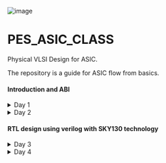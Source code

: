 
![image](https://github.com/VardhanSuroshi/pes_asic_class/assets/132068498/33403244-c9dd-4aef-a022-da52e2eef51c)

# PES_ASIC_CLASS

Physical VLSI Design for ASIC.

The repository is a guide for ASIC flow from basics.

#### Introduction and ABI
<details>
<summary> 
 Day 1
</summary>
<br>
 
### Introduction to RISCV ISA and GNU compiler toolchain
### Introduction
### Flow : HLL -> ALP -> Binary -> (HDL) -> GDS
#### 1. HLL -> High level language (c , c++) 
- A high-level language is any programming language that enables development of a program in a much more user-friendly programming context and is generally independent of the computer's hardware architecture.

#### 2. ALP -> Assembly level program
- An assembly language is a type of low-level programming language that is intended to communicate directly with a computer’s hardware (CPU). Assembly language programs are written using mnemonic codes that represent specific machine instructions which the machine can understand.Assembly language statements are entered one statement per line. Each statement follows the following format − [label] mnemonic [operands] [;comment]

#### 3. HDL -> Hardware Description Language (Verilog, System Verilog)
- A hardware description language (HDL) is a specialized computer language used to describe the structure and behavior of electronic circuits, and most commonly, digital logic circuits. HDLs can be used to design and describe the layout of digital systems from simple flip-flop memory units to complex communications protocols. It is used for circuit design, simulation,verification, synthesis and optimization of digital circuits.

#### 4. GDS -> Graphic Data System (layout)
- GDS II is a database file format which is the industry standard for data exchange of integrated circuit or IC layout artwork. It is a binary file format representing planar geometric shapes, text labels, and other information about the layout in hierarchical form. The data can be used to reconstruct all or part of the artwork used in sharing layouts, transferring artwork between different tools, or creating photo masks.

The Hardware needs to perform the instruction provided by the Application software. This is done through System sofware.

____System Software____
- OS : Operating System : Handles IO, memory allocation, Low level system function
- Compiler : Convert the input to hardware dependent instruction
- Assembler : Convert the instructions provided by compiler to Binary format
- HDL : A program that understands the Binary pattern and map it to a netlist
- GDS : Layout

 ### Lab 1


#### Contents:
- C Program to compute sum from 1 to N
- RISCV gcc compile and disassemble
- Spike simulation and debug


 1) Create a directory and open file sum1ton.c
  Write a C code to find the sum of numbers from 1 to n

 ![sum1ton_prog](https://github.com/ananya343B/pes_asic_class/assets/142582353/3b8ca152-4667-4a31-bee1-068b3954e91d)
 
  Now we will compile and execute the program. The output of the code is as follows
  
 ![sum1ton_op](https://github.com/ananya343B/pes_asic_class/assets/142582353/fe2cc5fe-b6d4-40c3-ad7b-aaa80509d229)

3) Generating RISCV object file and comparing the outputs
  
![pic3](https://github.com/ananya343B/pes_asic_class/assets/142582353/6e882222-8de4-45f0-90eb-2df2ecfaf5b1)

The command ```riscv64-unknown-elf-gcc``` is used to generate the object file sum1ton.o

![pic5](https://github.com/ananya343B/pes_asic_class/assets/142582353/27cd9359-ced5-4950-8575-c333f2863f40)

4) Spike simulation and debug

   ``` spike pk sum1ton.o```   is used to check if the instructions produce the correct output


  ![spike1](https://github.com/ananya343B/pes_asic_class/assets/142582353/afd04a0c-01dd-4f27-9b85-be623111a83e)

  ``` spike -d pk sum1ton.c```   is used for debugging
  
  The contents of the registers can be viewed
  
![spike](https://github.com/ananya343B/pes_asic_class/assets/142582353/dd1400e8-65d9-45ae-82e5-a648eab9ff91)

``` reg 0 a2```   is used to check the content of register a2

```q```  is used to quit the debugging process


### Lab 2
#### Contents: 

To display max and min value of 64 bit signed and unsigned numbers.

##### Unsigned numbers:

They are non-negative numbers which only have magnitude and no sign or direction.
Range:[0,(2^n)-1]

##### Signed numbers:

Signed numbers are numerical values which can represent positive and negative numbers along with zero.
Range: Positive:[0,2^(n-1)-1]      Negative:[-1,2^(n-1)].

- C Program to find max and min of 64 bit unsigned number:

  ![unsigned_code](https://github.com/ananya343B/pes_asic_class/assets/142582353/85744544-05cc-414c-8b13-588eb929631a)

  Output:
  
  ![unsigned_op](https://github.com/ananya343B/pes_asic_class/assets/142582353/b23b9188-9baa-4cd0-a98d-566ab642dd98)

- C Program to find max and min 64 bit signed number:

  ![signed_code](https://github.com/ananya343B/pes_asic_class/assets/142582353/6ee35461-849f-45fb-aeac-6f5c86a78ab9)

  Output:

  ![signed_op](https://github.com/ananya343B/pes_asic_class/assets/142582353/5cadeae9-df14-4c5d-845d-5af1826195ff)
</details>

 <details>
<summary> 
 Day 2
</summary>
<br>
  
  ### Introduction to ABI and basic verification flow

  ### Types of Instruction based on encoding format

1. **R-Type (Register-Type):**
   - These instructions operate on registers and have a fixed format for their operands.
   - Examples: ADD, SUB, AND, OR, XOR, SLL, SRL, SRA, SLT, SLTU

2. **I-Type (Immediate-Type):**
   - These instructions have an immediate operand and one register operand.
   - Examples: ADDI, SLTI, SLTIU, XORI, ORI, ANDI, SLLI, SRLI, SRAI, LB, LH, LW, LBU, LHU, JALR

3. **S-Type (Store-Type):**
   - These instructions are used for storing values from registers to memory.
   - Examples: SB, SH, SW

4. **B-Type (Branch-Type):**
   - These instructions perform conditional branching based on comparisons.
   - Examples: BEQ, BNE, BLT, BGE, BLTU, BGEU

5. **U-Type (Upper Immediate-Type):**
   - These instructions have a larger immediate field for encoding larger constants.
   - Examples: LUI, AUIPC

6. **J-Type (Jump-Type):**
   - These instructions are used for unconditional jumps and function calls.
   - Examples: JAL
  
     
  ### Application Binary Interface

An Application Binary Interface (ABI) is a set of conventions or rules that govern how functions, data structures, and system calls should be organized and accessed in a binary program or library. It defines the low-level interface between different parts of a program or between a program and the operating system. Here are the key points about an ABI:

1. **Binary Compatibility**: ABIs ensure that binary code produced by one compiler or platform can work seamlessly with code produced by another, as long as they adhere to the same ABI.

2. **Function Calling Convention**: ABIs specify how functions are called, including the order and location of arguments and return values, as well as how the call stack is managed during function calls.

3. **Register Usage**: ABIs define which registers are reserved for certain purposes (e.g., argument passing, return values, temporary storage) and how they should be managed during function calls.

4. **Data Layout**: ABIs specify how data structures like structs and arrays are laid out in memory, including rules for alignment and padding.

5. **Exception Handling**: They define how exceptions (such as hardware or software interrupts) are handled, including how control is transferred between user code and exception handlers.

6. **System Calls**: ABIs detail how programs interact with the operating system through system calls, including how arguments are passed and results are retrieved.

7. **Platform Independence**: ABIs help maintain compatibility across different platforms (e.g., different CPU architectures or operating systems) by providing a standardized interface.

8. **Dynamic Linking**: They cover aspects of dynamic linking, such as how shared libraries (DLLs on Windows or shared objects on Unix-based systems) are loaded and linked at runtime.

9. **Versioning**: Some ABIs include mechanisms for versioning so that future changes can be made without breaking compatibility with existing code.

10. **Documentation**: ABIs are typically documented and published, allowing developers to write code that conforms to the ABI's specifications.

11. **Toolchain Support**: Compilers and assemblers are designed to generate code that follows the ABI, ensuring that code produced by different tools can interoperate.

12. **Cross-Platform Development**: ABIs are especially important for cross-platform development, where code needs to run on multiple platforms with potentially different hardware architectures and operating systems.

13. **Security**: ABIs may include security-related aspects, such as buffer overflow protection mechanisms and stack canaries.


### Memmory Allocation for Double Words
64-bit number (or any multi-byte value) can be loaded into memory in little-endian or big-endian. It involves understanding the byte order and arranging the bytes accordingly
1. **Little-Endian:**
In little-endian representation, you store the least significant byte (LSB) at the lowest memory address and the most significant byte (MSB) at the highest memory address.
2. **Big-Endian:**
In big-endian representation, you store the most significant byte (MSB) at the lowest memory address and the least significant byte (LSB) at the highest memory address.

![th1](https://github.com/ananya343B/pes_asic_class/assets/142582353/e6415a66-5c06-40fc-b30e-a58a093ff9f1)


### Load, Add and Store Instructions
Load, Add, and Store instructions are fundamental operations in computer architecture and assembly programming. They are often used to manipulate data within a computer's memory and registers.

Example `ld x8, 16(x23)`

![th2](https://github.com/ananya343B/pes_asic_class/assets/142582353/ee3d8ef6-a411-4313-bee9-4cc2fdd8dad9)

In this Example
- `ld` is the load double-word instruction.
- `x8` is the destination register.
- `16(x23)` is the memory address pointed to by register `x5` (base address + offset).

 
Example `add x8, x24, x8`

![th3](https://github.com/ananya343B/pes_asic_class/assets/142582353/468facf3-3a36-4da0-a0e9-75c3c5b07044)


In this Example
- `add` is the add instruction.
- `x8` is the destination register.
- `x24` and `x8` are the source registers.

  ### 32-Registers and their ABI Names
The choice of the number of registers in a processor's architecture, such as the RISC-V RV64 architecture with its 32 general-purpose registers, involves a trade-off between various factors. While modern processors can have more registers but increasing the number of registers could lead to larger instructions, which would take up more memory and potentially slow down instruction fetch and decode.

###### ABI Names
ABI names for registers serve as a standardized way to designate the purpose and usage of specific registers within a software ecosystem. These names play a critical role in maintaining compatibility, optimizing code generation, and facilitating communication between different software components. 

![th4](https://github.com/ananya343B/pes_asic_class/assets/142582353/9772d6fe-b73c-4b29-b17f-2fc39a7db8d3)


### Lab
 We will use ABI to write a C program in ASM and check the result.
 
 ![th5](https://github.com/ananya343B/pes_asic_class/assets/142582353/a3e930f6-417a-412e-a4e9-98d4f93ef560)

#### C program to find sum of numbers from 1 to 9:

![lab2code](https://github.com/ananya343B/pes_asic_class/assets/142582353/2f6b3976-fab5-435e-aabc-643d924f30fb)

#### Assembly code:

![assembly_code](https://github.com/ananya343B/pes_asic_class/assets/142582353/629c1e6d-f9bb-41f5-b9d1-585c82b0b081)

#### Output:

![day2op](https://github.com/ananya343B/pes_asic_class/assets/142582353/5d717325-2ce8-4138-831f-74b8cc6bde62)

</details>

#### RTL design using verilog with SKY130 technology
<details>
<summary> 
 Day 3
</summary>
<br>

### Introduction to iVerilog

##### Simulator:
Simulation is a technique of applying different input stimulus to the design at different times to check if the RTL code behaves the intended way. Essentially, simulation is a well-followed technique to verify the robustness of the design.

How simulator works:

Simulator looks for changes in the input signals and corresponding to them, the output is evaluated.

##### Design:
A Verilog design consists of a hierarchy of modules. Modules encapsulate design hierarchy, and communicate with other modules through a set of declared input, output, and bidirectional ports.

##### Test bench:
Testbench is a code module that describes the stimulus to a logic design and checks whether the design's outputs match its specification.

![Screenshot from 2023-08-27 14-46-58](https://github.com/ananya343B/pes_asic_class/assets/142582353/8d608b57-b7ea-45c6-8901-828659e6c6a7)

Design may have one or more primary inputs and one or more primary outputs.
Test benche does not have primary inputs or outputs.

##### Iverilog based simulation flow:

![Screenshot from 2023-08-27 14-49-37](https://github.com/ananya343B/pes_asic_class/assets/142582353/b6cd9d93-767b-46dd-8d19-10df560d4b59)

### Lab1 - Using iVerilog and gtkwave

![Screenshot from 2023-08-27 15-49-04](https://github.com/ananya343B/pes_asic_class/assets/142582353/7c5282fe-73ee-4cec-bf31-903940626939)

Create a directory called vsd.

By using ```git clone``` we create a folder called ```sky130RTLDesignAndSynthesisWorkshop``` in ```vsd```.

```verilog_files``` contains all the verilog source files and test bench files.

![Screenshot from 2023-08-27 15-49-31](https://github.com/ananya343B/pes_asic_class/assets/142582353/84e8795e-548a-495c-b8b4-a13704a3a846)

Load the source code and testbench for ```good_mux.v``` into iverilog simulator.

It generates output file which is opened in gtkwave simulator.

![Screenshot from 2023-08-27 15-48-23](https://github.com/ananya343B/pes_asic_class/assets/142582353/d0f77e0f-9c79-4449-a8f7-5f5155dc1f4c)

The source code for ```good_mux.v``` and ```tb_good_mux.v``` are as follows:

![Screenshot from 2023-08-27 15-53-09](https://github.com/ananya343B/pes_asic_class/assets/142582353/26fca6bf-d992-4c6f-a490-accf460375a6)

![Screenshot from 2023-08-27 15-52-37](https://github.com/ananya343B/pes_asic_class/assets/142582353/dc20bac3-7410-4a9b-8f6f-37561a26ee39)


### Introduction to yosys and Logic synthesis 



##### Synthesizer 

Tool for converting RTL to netlist. 

![Screenshot from 2023-08-27 16-41-03](https://github.com/ananya343B/pes_asic_class/assets/142582353/9fa9601e-7dd8-42df-8954-39ad8821b43d)

Here we will be using yosys.

##### Yosys
Yosys is a framework for Verilog RTL synthesis. Yosys provides a collection of tools and algorithms to transform high level RTL to gate level representations which may be used forphysical implementation on hardware.

Design and .lib files are taken in by the synthesizer to give a netlist file.Netlist is a representation of design in the form of standard cells.

![Screenshot from 2023-08-27 16-31-39](https://github.com/ananya343B/pes_asic_class/assets/142582353/63ef4c2a-49a2-48c1-9ce5-ac58a495372f)

1) read_verilog - reads verilog file
2) read_liberty - reads .lib file
3) write_verilog - writes out netlist file

##### Verify the synthesis

![Screenshot from 2023-08-27 16-37-08](https://github.com/ananya343B/pes_asic_class/assets/142582353/5b7e7fa2-3d88-4648-be9f-3030ffc81d2f)

Netlist and testbench is fed to the iverilog simulator. A vcd file is generated which is fed to gtkwave simulator. 

Stimulus must be the same as output observed during RTL simulation.

Set of primary inputs and outputs will be the same as RTL.
Same testbench can be used for synthesized netlist.

##### Introduction to Logic synthesis

**Logic Synthesis**
  - Logic synthesis is a process in digital design that transforms a high-level hardware description of a digital circuit, typically in a hardware description language (HDL) like Verilog or VHDL, into a lower-level representation composed of logic gates and flip-flops.
  - The goal of logic synthesis is to optimize the design for various criteria such as performance, area, power consumption, and timing.

**.lib**
   - It is a collection of logical modules like And, Or, Not etc.
   - It has different flavors of same gate like 2 input AND gate, 3 input AND gate etc with different performace speed.
  
 **Need for different flavours of gates**
  - In order to make a circuit faster, the clock frequency should be high.
  - For that, the time period of the clock should be as low as possible as fmax=1/tmin.
  - For a smaller propagation time, we need faster cells.
  - To ensure that there are no HOLD issues at flip-flop B, we require slow cells.

**Faster Cells vs Slower Cells**
  - Load in digital circuit is of Capacitence.
  - Faster the charging or dicharging of capacitance, lesser is the cell delay.
  - However, for a quick charge/ discharge of capacitor, we need transistors capable of sourcing more     current i.e, we need **wide transistors**.
  - Wider transistors have lesser delay but consume more area and power.
  - Narrow transistors have more delay but consume less area and performance.
  - Faster cells come with a cost of area and power.
  - Hence the cells are chosen for a design such that all contraints are met.

##### Lab - Yosys

Invoking yosys:

![Screenshot from 2023-08-27 19-16-20](https://github.com/ananya343B/pes_asic_class/assets/142582353/9826a37d-f87f-4c81-8759-bcd2272c2c47)

To read the library
    
     ` ``read_liberty -lib ../lib/sky130_fd_sc_hd__tt_025C_1v80.lib```
    
To read the design

    ```read_verilog good_mux.v```

To syntheis the module

      ``` synth -top good_mux```
      
![Screenshot from 2023-08-27 19-19-53](https://github.com/ananya343B/pes_asic_class/assets/142582353/b47c7713-9942-4703-baf3-a34cae4e2c77)


To generate the netlist

  `abc -liberty ../lib/sky130_fd_sc_hd__tt_025C_1v80.lib`

 ![Screenshot from 2023-08-27 19-20-09](https://github.com/ananya343B/pes_asic_class/assets/142582353/9fc2f494-f200-4314-b30c-9267ea9cafcc)

  It gives a report of what cells are used and the number of input and output signals.

To see the logic realised

  `show`
  
![Screenshot from 2023-08-27 19-21-58](https://github.com/ananya343B/pes_asic_class/assets/142582353/6217e753-dc69-47ae-a81c-840b430b7a85)

To write the netlist

      ````write_verilog good_mux_netlist.v````
      ````!gvim good_mux_netlist.v````
     
To view a simplified code
     
     ``` write_verilog -noattr good_mux_netlist.v```
     ```!gvim good_mux_netlist.v```
     
![writing1](https://github.com/ananya343B/pes_asic_class/assets/142582353/1df99a5a-1ed9-4ba0-8420-75aab8a32913)


![writing2](https://github.com/ananya343B/pes_asic_class/assets/142582353/d6e24c76-22f4-430e-be72-f10a79e3d5cc)

</details>


<details>
<summary> 
 Day 4
</summary>
<br>

### Introduction to timing dot libs

##### Lab

To view the contents in the .lib

  `gvim ../lib/sky130_fd_sc_hd__tt_025C_1v80.lib`

Use ```syn off``` to remove syntax.

![Screenshot from 2023-08-28 08-13-39](https://github.com/ananya343B/pes_asic_class/assets/142582353/b120b29c-d2ce-4621-93ab-ff80d1b1a1c4)

The first line in the file `library ("sky130_fd_sc_hd__tt_025C_1v80") ` :

   - tt : indicates variations due to process and here it indicates **Typical Process**.
   - 025C : indicates the variations due to temperatures where the silicon will be used.
   - 1v80 : indicates the variations due to the voltage levels where the silicon will be incorporated.

The properties of the cell can be veiwed:

![Screenshot from 2023-08-28 08-21-10](https://github.com/ananya343B/pes_asic_class/assets/142582353/edb662d5-79df-49d1-8d4e-427aadfc6d97)


`` :se nu`` - to enable line numbers.

`` /cell`` and ``:g//`` - to list all the cells.

![Screenshot from 2023-08-28 08-33-34](https://github.com/ananya343B/pes_asic_class/assets/142582353/2c9dddf5-70d4-4769-8822-b993a53434fb)

We can observe all the different types and flavours of cells in .lib

```:vsp``` - to compare cells.

![Screenshot from 2023-08-28 16-09-59](https://github.com/ananya343B/pes_asic_class/assets/142582353/bc7d7149-4d2a-462c-b840-933c1d712014)

We can compare the power consumption and area of different flavours of and cells in the above image.

### Heirarchical and Flat synthesis

Heirarchical synthesis:

The hierarchy approach, sometimes known as the “divide and conquer” strategy, is breaking a module down into smaller units and then repeating the process on those units until the complexity of the smaller portions is manageable. The smaller modules and sub-circuits are synthesized individually and then integrated together. This approch helps designers to work on different parts of the design individually and helps manage the complexity of large modules.

##### Lab:

 Use ``` gvim multiple_modules.v``` to open the file.

 ![Screenshot from 2023-08-28 16-34-56](https://github.com/ananya343B/pes_asic_class/assets/142582353/db42a31c-9697-494f-bbb8-edd941e0f690)

 The file ```multiple_modules.v``` contains two sub-modules ```sub_module1``` and ```sub_module2```.

 Launch yosys and do the following:
 
![Screenshot from 2023-08-28 16-37-30](https://github.com/ananya343B/pes_asic_class/assets/142582353/a75f5368-c282-4343-aa44-f117b9f68dcd)

![Screenshot from 2023-08-28 16-38-39](https://github.com/ananya343B/pes_asic_class/assets/142582353/7ca504f8-bff0-45bf-a385-97accabaadb1)

![Screenshot from 2023-08-28 16-39-09](https://github.com/ananya343B/pes_asic_class/assets/142582353/1549ada9-2c03-455b-be04-7403f0f8b536)

![Screenshot from 2023-08-28 16-39-35](https://github.com/ananya343B/pes_asic_class/assets/142582353/7bb61349-ca55-472c-8fda-fc530ab629d0)



</details>
